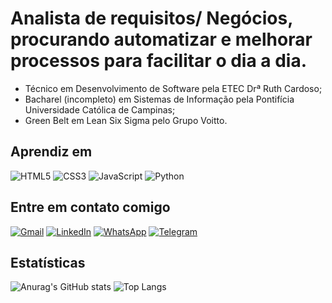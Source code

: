 # Analista de requisitos/ Negócios, procurando automatizar e melhorar processos para facilitar o dia a dia.

 - Técnico em Desenvolvimento de Software pela ETEC Drª Ruth Cardoso;
 - Bacharel (incompleto) em Sistemas de Informação pela Pontifícia Universidade Católica de Campinas;
 - Green Belt em Lean Six Sigma pelo Grupo Voitto.
 
 ## Aprendiz em

![HTML5](https://img.shields.io/badge/html5-%23E34F26.svg?style=for-the-badge&logo=html5&logoColor=white)
![CSS3](https://img.shields.io/badge/css3-%231572B6.svg?style=for-the-badge&logo=css3&logoColor=white)
![JavaScript](https://img.shields.io/badge/javascript-%23323330.svg?style=for-the-badge&logo=javascript&logoColor=%23F7DF1E)
![Python](https://img.shields.io/badge/python-3670A0?style=for-the-badge&logo=python&logoColor=ffdd54)
 
## Entre em contato comigo

[![Gmail](https://img.shields.io/badge/Gmail-D14836?style=for-the-badge&logo=gmail&logoColor=white)](mailto:oliveirabruno.tech@gmail.com)
[![LinkedIn](https://img.shields.io/badge/linkedin-%230077B5.svg?style=for-the-badge&logo=linkedin&logoColor=white)](https://www.linkedin.com/in/brunooliveira09/)
[![WhatsApp](https://img.shields.io/badge/WhatsApp-25D366?style=for-the-badge&logo=whatsapp&logoColor=white)](https://wa.me/5515991705352)
[![Telegram](https://img.shields.io/badge/Telegram-2CA5E0?style=for-the-badge&logo=telegram&logoColor=white)](https://t.me/oliveira09bruno)

 ## Estatísticas

![Anurag's GitHub stats](https://github-readme-stats.vercel.app/api?username=brunooliveira09&show_icons=true&theme=dark)
![Top Langs](https://github-readme-stats.vercel.app/api/top-langs/?username=brunooliveira09&layout=compact&theme=dark)
